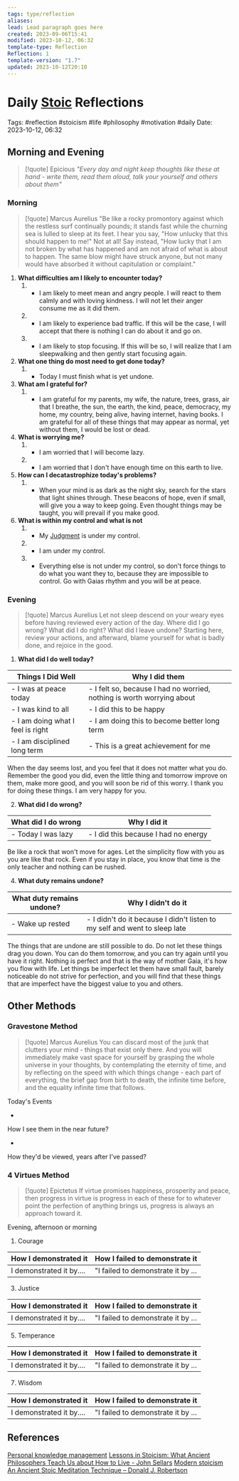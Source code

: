 ```yaml
---
tags: type/reflection
aliases: 
lead: Lead paragraph goes here
created: 2023-09-06T15:41
modified: 2023-10-12, 06:32
template-type: Reflection
Reflection: 1
template-version: "1.7"
updated: 2023-10-12T20:10
---
```



# Daily [Stoic](../SLIP-BOX/Stoicism.md) Reflections

Tags:  #reflection #stoicism #life #philosophy #motivation #daily 
Date: 2023-10-12, 06:32

## Morning and Evening

> [!quote] Epicious 
> _"Every day and night keep thoughts like these at hand - write them, read them aloud, talk your yourself and others about them"_

### Morning

> [!quote] Marcus Aurelius
> "Be like a rocky promontory against which the restless surf continually pounds; it stands fast while the churning sea is lulled to sleep at its feet. I hear you say, "How unlucky that this should happen to me!" Not at all! Say instead, "How lucky that I am not broken by what has happened and am not afraid of what is about to happen. The same blow might have struck anyone, but not many would have absorbed it without capitulation or complaint."

1. **What difficulties am I likely to encounter today?**
	1. - I am likely to meet mean and angry people. I will react to them calmly and with loving kindness. I will not let their anger consume me as it did them.
	2. - I am likely to experience bad traffic. If this will be the case, I will accept that there is nothing I can do about it and go on.
	3. - I am likely to stop focusing. If this will be so, I will realize that I am sleepwalking and then gently start focusing again.
2. **What one thing do most need to get done today?**
	1. - Today I must finish what is yet undone.
3. **What am I grateful for?**
	1. - I am grateful for my parents, my wife, the nature, trees, grass, air that I breathe, the sun, the earth, the kind, peace, democracy, my home, my country, being alive, having internet, having books. I am grateful for all of these things that may appear as normal, yet without them, I would be lost or dead. 
4. **What is worrying me?**
	1. - I am worried that I will become lazy. 
	2. - I am worried that I don't have enough time on this earth to live.
5. **How can I decatastrophize today's problems?**
	1. - When your mind is as dark as the night sky, search for the stars that light shines through. These beacons of hope, even if small, will give you a way to keep going. Even thought things may be taught, you will prevail if you make good. 
6. **What is within my control and what is not**
	1. - My [Judgment](../SLIP-BOX/Control%20Over%20Judgment.md) is under my control.
	2. - I am under my control.
	3. - Everything else is not under my control, so don't force things to do what you want they to, because they are impossible to control. Go with Gaias rhythm and you will be at peace.

### Evening

> [!quote] Marcus Aurelius
> Let not sleep descend on your weary eyes before having reviewed every action of the day. Where did I go wrong? What did I do right? What did I leave undone? Starting here, review your actions, and afterward, blame yourself for what is badly done, and rejoice in the good.

1. **What did I do well today?**

| Things I Did Well | Why I did them |
| ------------------- | ---------------- |
| - I was at peace today | - I felt so, because I had no worried, nothing is worth worrying about |
|  - I was kind to all | - I did this to be happy |
| - I am doing what I feel is right | - I am doing this to become better long term |
| - I am disciplined long term | - This is a great achievement for me |

When the day seems lost, and you feel that it does not matter what you do. Remember the good you did, even the little thing and tomorrow improve on them, make more good, and you will soon be rid of this worry. I thank you for doing these things. I am very happy for you.

2. **What did I do wrong?**

| What did I do wrong | Why I did it |
| ------------------- | ---------------- |
| - Today I was lazy | - I did this because I had no energy |

Be like a rock that won't move for ages. Let the simplicity flow with you as you are like that rock. Even if you stay in place, you know that time is the only teacher and nothing can be rushed.

4. **What duty remains undone?**

| What duty remains undone? | Why I didn't do it |
| ------------------- | ---------------- |
| - Wake up rested | - I didn't do it because I didn't listen to my self and went to sleep late |

The things that are undone are still possible to do. Do not let these things drag you down. You can do them tomorrow, and you can try again until you have it right. Nothing is perfect and that is the way of mother Gaia, it's how you flow with life. Let things be imperfect let them have small fault, barely noticeable do not strive for perfection, and you will find  that these things that are imperfect have the biggest value to you and others. 

## Other Methods

### Gravestone Method

> [!quote] Marcus Aurelius
> You can discard most of the junk that clutters your mind - things that exist only there. And you will immediately make vast space for yourself by grasping the whole universe in your thoughts, by contemplating the eternity of time, and by reflecting on the speed with which things change - each part of everything, the brief gap from birth to death, the infinite time before, and the equality infinite time that follows. 

Today's Events 

-

How I see them in the near future? 

-

How they'd be viewed, years after I've passed?

### 4 Virtues Method

> [!quote] Epictetus 
> If virtue promises happiness, prosperity and peace, then progress in virtue is progress in each of these for to whatever point the perfection of anything brings us, progress is always an approach toward it.

Evening, afternoon or morning

1. Courage 

| How I demonstrated it  | How I failed to demonstrate it |
| ------------------- | ---------------- |
| I demonstrated it by....                 | "I failed to demonstrate it by ...              |

3. Justice

| How I demonstrated it  | How I failed to demonstrate it |
| ------------------- | ---------------- |
| I demonstrated it by....                 | "I failed to demonstrate it by ...             

5. Temperance

| How I demonstrated it  | How I failed to demonstrate it |
| ------------------- | ---------------- |
| I demonstrated it by....                 | "I failed to demonstrate it by ...             

7. Wisdom

| How I demonstrated it  | How I failed to demonstrate it |
| ------------------- | ---------------- |
| I demonstrated it by....                 | "I failed to demonstrate it by ...             

## References

[Personal knowledge management](Personal%20knowledge%20management.md)
[Lessons in Stoicism: What Ancient Philosophers Teach Us about How to Live - John Sellars](https://books.google.cz/books/about/Lessons_in_Stoicism.html?id=ky84zQEACAAJ&redir_esc=y)
[Modern stoicism](https://modernstoicism.com/)
[An Ancient Stoic Meditation Technique – Donald J. Robertson](https://donaldrobertson.name/2017/03/22/an-ancient-stoic-meditation-technique/)



